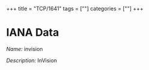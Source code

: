 +++
title = "TCP/1641"
tags = [""]
categories = [""]
+++

# IANA Data

_Name:_ invision

_Description:_ InVision

